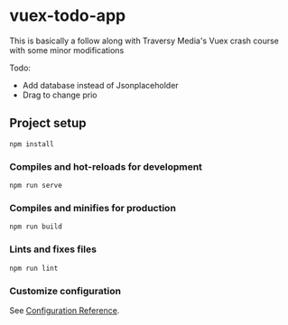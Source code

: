 # vuex-todo-app

This is basically a follow along with Traversy Media's Vuex crash course with some minor modifications  

Todo:
- Add database instead of Jsonplaceholder
- Drag to change prio

## Project setup
```
npm install
```

### Compiles and hot-reloads for development
```
npm run serve
```

### Compiles and minifies for production
```
npm run build
```

### Lints and fixes files
```
npm run lint
```

### Customize configuration
See [Configuration Reference](https://cli.vuejs.org/config/).
